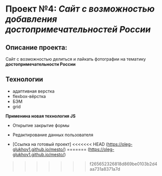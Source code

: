 # Проект №4: *Сайт с возможностью добавления достопримечательностей России*

## Описание проекта:
Сайт с возможностью делиться и лайкать фотографии на тематику **достопримечательности России**

## Технологии
* адаптивная верстка
* flexbox-вёрстка
* БЭМ
* grid

**Применина новая технология JS**
* Открытие закрытие формы
* Редактирование данных пользователя

* [Ссылка на готовый проект]
<<<<<<< HEAD
(https://oleg-glukhov1.github.io/mesto/)
=======
(https://oleg-glukhov1.github.io/mesto/)
>>>>>>> f265652326818d869be0103b2d4aa731a8371a7d
